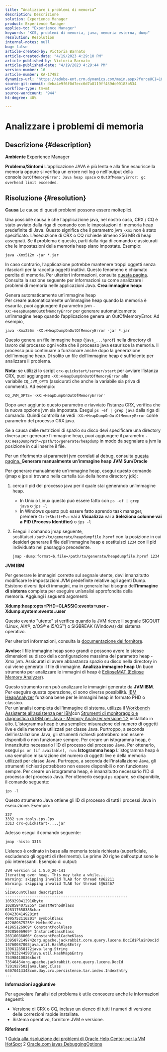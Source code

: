 ```yaml
---
title: “Analizzare i problemi di memoria”
description: Descrizione
solution: Experience Manager
product: Experience Manager
applies-to: "Experience Manager"
keywords: "KCS, problemi di memoria, java, memoria esterna, dump"
resolution: Resolution
internal-notes: null
bug: false
article-created-by: Victoria Barnato
article-created-date: "4/19/2023 4:29:10 PM"
article-published-by: Victoria Barnato
article-published-date: "4/19/2023 4:29:44 PM"
version-number: 16
article-number: KA-17482
dynamics-url: "https://adobe-ent.crm.dynamics.com/main.aspx?forceUCI=1&pagetype=entityrecord&etn=knowledgearticle&id=8431164b-cfde-ed11-a7c7-6045bd006079"
source-git-commit: deba4e9f6f0d7ecc6d7a8119ff439dc00183b534
workflow-type: tm+mt
source-wordcount: '944'
ht-degree: 48%

---
```


# Analizzare i problemi di memoria

## Descrizione {#description}

<b>Ambiente</b>
Experience Manager


<b>Problema/Sintomi</b>
L&#39;applicazione JAVA è più lenta e alla fine esaurisce la memoria oppure si verifica un errore nei log o nell&#39;output della console `OutOfMemoryError: Java heap space` o `OutOfMemoryError: gc overhead limit exceeded`.


## Risoluzione {#resolution}

<b>Causa</b>
Le cause di questi problemi possono essere molteplici.

Una possibile causa è che l&#39;applicazione java, nel nostro caso, CRX / CQ è stato avviato dalla riga di comando con le impostazioni di memoria heap predefinite di Java. Questo significa che il parametro jvm `-Xmx` non è stato specificato. L’esecuzione di CRX o CQ richiede almeno 256 MB di heap assegnati. Se il problema è questo, parti dalla riga di comando e assicurati che le impostazioni della memoria heap siano impostate. Esempio:


```
java -Xmx512m -jar *.jar
```


In caso contrario, l’applicazione potrebbe mantenere troppi oggetti senza rilasciarli per la raccolta oggetti inattivi. Questo fenomeno è chiamato perdita di memoria. Per ulteriori informazioni, consulta [questa pagina](https://docs.oracle.com/javase/7/docs/webnotes/tsg/TSG-VM/html/memleaks.html). Consulta la sezione seguente per informazioni su come analizzare i problemi di memoria nelle applicazioni Java.
<b>Crea immagine heap:</b>

Genera automaticamente un’immagine heap<br>
Per creare automaticamente un’immagine heap quando la memoria è esaurita, puoi aggiungere il parametro jvm `-XX:+HeapDumpOnOutOfMemoryError` per generare automaticamente un’immagine heap quando l’applicazione genera un OutOfMemoryError. Ad esempio,


```
java -Xmx256m -XX:+HeapDumpOnOutOfMemoryError -jar *.jar
```


Questo genera un file immagine heap (`java_...hprof`) nella directory di lavoro del processo ogni volta che il processo java esaurisce la memoria. Il processo può continuare a funzionare anche dopo la generazione dell’immagine heap. Di solito un file dell’immagine heap è sufficiente per analizzare il problema.

<b>Nota:</b> se utilizzi lo script `crx-quickstart/server/start` per avviare l’istanza CRX, puoi aggiungere `-XX:+HeapDumpOnOutOfMemoryError` alla variabile `CQ_JVM_OPTS` (assicurati che anche la variabile sia priva di commenti). Ad esempio:


```
CQ_JVM_OPTS='-XX:+HeapDumpOnOutOfMemoryError'
```


Dopo aver aggiunto questo parametro e riavviato l’istanza CRX, verifica che la nuova opzione jvm sia impostata. Esegui `ps -ef | grep java` dalla riga di comando. Quindi controlla se vedi `-XX:+HeapDumpOnOutOfMemoryError` come parametro del processo CRX java.

Se a causa delle restrizioni di spazio su disco devi specificare una directory diversa per generare l’immagine heap, puoi aggiungere il parametro `-XX:HeapDumpPath=/path/to/generate/heapdump` in modo da segnalare a jvm la posizione in cui inserire il file.

Per un riferimento ai parametri jvm correlati al debug, consulta [questa pagina.
](https://www.oracle.com/java/technologies/javase/vmoptions-jsp.html#DebuggingOptions)
<b>Generare manualmente un’immagine heap</b>
<b>JVM Sun/Oracle</b>

Per generare manualmente un’immagine heap, esegui questo comando (jmap e jps si trovano nella cartella `bin` della home directory jdk):

1. cerca il pid del processo java per il quale stai generando un’immagine heap.
   - In Unix o Linux questo può essere fatto con `ps -ef | grep java` o `jps -l`
   - In Windows questo può essere fatto aprendo task manager, premere `Ctrl+Shift+Esc` vai a <b>Visualizza</b> vai a <b>Seleziona colonne </b><b>vai a</b> <b>PID (Process Identifier)</b> o `jps -l`
2. Esegui il comando jmap seguente, sostituisci `/path/to/generate/heapdumpfile.hprof` con la posizione in cui desideri generare il file dell’immagine heap e sostituisci `1234` con il pid individuato nel passaggio precedente.

   ```
   jmap -dump:format=b,file=/path/to/generate/heapdumpfile.hprof 1234
   ```


<b>JVM IBM</b>

Per generare le immagini corrette sul segnale utente, devi innanzitutto modificare le impostazioni JVM predefinite relative agli agenti Dump. Esistono diversi tipi di immagini, ma in generale hai bisogno dell’<b>immagine di sistema</b> completa per eseguire un’analisi approfondita della memoria. Aggiungi i seguenti argomenti:

<b>Xdump:heap:opts=PHD+CLASSIC:events=user -Xdump:system:events=user</b>

Questo evento &quot;utente&quot; si verifica quando la JVM riceve il segnale SIGQUIT (Linux, AIX®, z/OS® e i5/OS™) o SIGBREAK (Windows) dal sistema operativo.

Per ulteriori informazioni, consulta la [documentazione del fornitore](https://www.ibm.com/docs/en/sdk-java-technology?topic=SSYKE2/earlier_releases/earlier_releases.html).

<b>Avviso:</b> I file immagine heap sono grandi e possono avere le stesse dimensioni su disco della configurazione massima del parametro heap -Xmx jvm. Assicurati di avere abbastanza spazio su disco nella directory in cui viene generato il file di immagine.
<b>Analizza immagine heap</b>
Un buon strumento per analizzare le immagini di heap è [EclipseMAT (Eclipse Memory Analyzer)](https://www.eclipse.org/mat/).

Questo strumento non può analizzare le immagini generate da <b>JVM IBM</b>. Per eseguire questa operazione, ci sono diverse possibilità. [IBM HeapAnalyzer](https://www.ibm.com/support/pages/ibm-heapanalyzer) funziona bene per le immagini heap in formato PHD o classico.
<br>Per un&#39;analisi completa dell&#39;immagine di sistema, utilizza il [Workbench Assistente all’assistenza per IBM](https://www.ibm.com/support/pages/node/718131)con [Strumenti di monitoraggio e diagnostica di IBM per Java - Memory Analyzer versione 1.2](https://www.ibm.com/docs/en/sdk-java-technology/8?topic=SSYKE2_8.0.0/com.ibm.java.80.doc/diag/tools/tool_memoryanalyzer.htm) installato in alto. L’istogramma heap è una semplice misurazione del numero di oggetti live e della memoria utilizzati per classe Java. Purtroppo, a seconda dell&#39;installazione Java, gli strumenti richiesti potrebbero non essere disponibili o non funzionare sempre. Per creare un istogramma heap, è innanzitutto necessario l’ID di processo del processo Java. Per ottenerlo, esegui `ps or (if available), run:`<b>Istogramma heap</b>
L’istogramma heap è una semplice misurazione del numero di oggetti live e della memoria utilizzati per classe Java. Purtroppo, a seconda dell&#39;installazione Java, gli strumenti richiesti potrebbero non essere disponibili o non funzionare sempre. Per creare un istogramma heap, è innanzitutto necessario l’ID di processo del processo Java. Per ottenerlo esegui `ps` oppure, se disponibile, il comando seguente:


```
jps -l
```


Questo strumento Java ottiene gli ID di processo di tutti i processi Java in esecuzione. Esempio:


```
327 
3332 sun.tools.jps.Jps
3313 crx-quickstart-....jar
```


Adesso esegui il comando seguente:


```
jmap -histo 3313
```


L’elenco è ordinato in base alla memoria totale richiesta (superficiale, escludendo gli oggetti di riferimento). Le prime 20 righe dell’output sono le più interessanti. Esempio di output:


```
JVM version is 1.5.0_20-141
Iterating over heap. This may take a while...
Warning: skipping invalid TLAB for thread t@62211
Warning: skipping invalid TLAB for thread t@62467
...
SizeCountClass description
-------------------------------------------------------
1059290412916byte
1028584075255* ConstMethodKlass
628317658388char
604230414928int
4995752116201* SymbolKlass
422089675255* MethodKlass
41965126969* ConstantPoolKlass
29285606969* InstanceKlassKlass
26310086066* ConstantPoolCacheKlass
2395872149742org.apache.jackrabbit.core.query.lucene.DocId$PlainDocId
14760087003java.util.HashMap$Entry
139612858172java.lang.String
107023244593java.util.HashMap$Entry
75398410036short
73546454org.apache.jackrabbit.core.query.lucene.DocId
7201927502java.lang.Class
64070413348com.day.crx.persistence.tar.index.IndexEntry
...
```


<b>Informazioni aggiuntive</b>

Per agevolare l’analisi del problema è utile conoscere anche le informazioni seguenti:

- Versione di CRX o CQ, incluso un elenco di tutti i numeri di versione delle correzioni rapide installate.
- Sistema operativo, fornitore JVM e versione.


<b>Riferimenti</b>

1 [Guida alla risoluzione dei problemi di Oracle Help Center per la VM HotSpot](https://docs.oracle.com/javase/7/docs/webnotes/tsg/TSG-VM/html/memleaks.html)
2 [Oracle.com javas DebuggingOptions](https://www.oracle.com/java/technologies/javase/vmoptions-jsp.html#DebuggingOptions)
